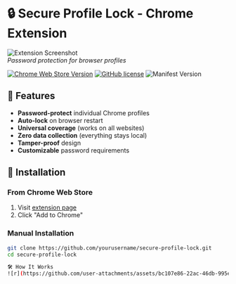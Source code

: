 # 🔒 Secure Profile Lock - Chrome Extension

![Extension Screenshot](/images/screenshot.png)  
*Password protection for browser profiles*

[![Chrome Web Store Version](https://img.shields.io/chrome-web-store/v/your-extension-id?color=blue)](https://chrome.google.com/webstore/detail/secure-profile-lock/your-extension-id)
[![GitHub license](https://img.shields.io/badge/license-MIT-green)](https://github.com/yourusername/secure-profile-lock/blob/main/LICENSE)
![Manifest Version](https://img.shields.io/badge/manifest-v3-important)

## 🌟 Features

- **Password-protect** individual Chrome profiles
- **Auto-lock** on browser restart
- **Universal coverage** (works on all websites)
- **Zero data collection** (everything stays local)
- **Tamper-proof** design
- **Customizable** password requirements

## 🚀 Installation

### From Chrome Web Store
1. Visit [extension page](https://chrome.google.com/webstore/detail/secure-profile-lock/your-extension-id)
2. Click "Add to Chrome"

### Manual Installation
```bash
git clone https://github.com/yourusername/secure-profile-lock.git
cd secure-profile-lock

🛠️ How It Works
![r](https://github.com/user-attachments/assets/bc107e86-22ac-46db-995e-926500d1a980)
